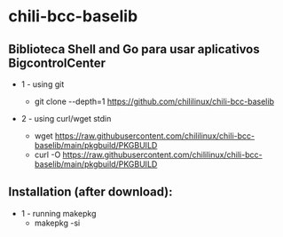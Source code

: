 # chili-bcc-baselib 

## Biblioteca Shell and Go para usar aplicativos BigcontrolCenter

- 1 - using git
	- git clone --depth=1 https://github.com/chililinux/chili-bcc-baselib

- 2 - using curl/wget stdin
	- wget https://raw.githubusercontent.com/chililinux/chili-bcc-baselib/main/pkgbuild/PKGBUILD
	- curl -O https://raw.githubusercontent.com/chililinux/chili-bcc-baselib/main/pkgbuild/PKGBUILD

## Installation (after download):
- 1 - running makepkg
	- makepkg -si
